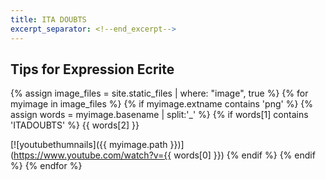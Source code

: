 ```yaml
---
title: ITA DOUBTS
excerpt_separator: <!--end_excerpt-->
---
```


## Tips for Expression Ecrite
<!--end_excerpt-->

{% assign image_files = site.static_files | where: "image", true %}
{% for myimage in image_files %}
  {% if myimage.extname contains 'png' %}
    {% assign words = myimage.basename | split:'_' %} 
    {% if words[1] contains 'ITADOUBTS' %}
      {{ words[2] }} 
    
    
   [![youtubethumnails]({{ myimage.path }})](https://www.youtube.com/watch?v={{ words[0] }}) 
    {% endif %}
  {% endif %}
{% endfor %}


